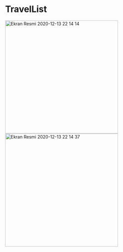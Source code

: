 # TravelList
<img width="362" alt="Ekran Resmi 2020-12-13 22 14 14" src="https://user-images.githubusercontent.com/56222057/102022018-11069e80-3d95-11eb-826a-b7bdc74c326e.png">
<img width="362" alt="Ekran Resmi 2020-12-13 22 14 37" src="https://user-images.githubusercontent.com/56222057/102022059-52974980-3d95-11eb-82e2-959100c2ccdc.png">


